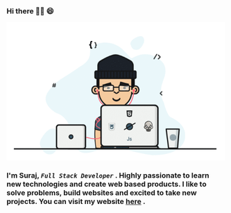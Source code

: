 ### Hi there :raising_hand_man: :smile:


![gif](https://github.com/suraj588/suraj588/blob/main/code.gif)

### I'm Suraj, *`Full Stack Developer`* . Highly passionate to learn new technologies and create web based products. I like to solve problems, build websites and excited to take new projects. You can visit my website [here](https://suraj588.github.io) .



<!--
**suraj588/suraj588** is a ✨ _special_ ✨ repository because its `README.md` (this file) appears on your GitHub profile.

Here are some ideas to get you started:

- 🔭 I’m currently working on ...
- 🌱 I’m currently learning ...
- 👯 I’m looking to collaborate on ...
- 🤔 I’m looking for help with ...
- 💬 Ask me about ...
- 📫 How to reach me: ...
- 😄 Pronouns: ...
- ⚡ Fun fact: ...
-->

